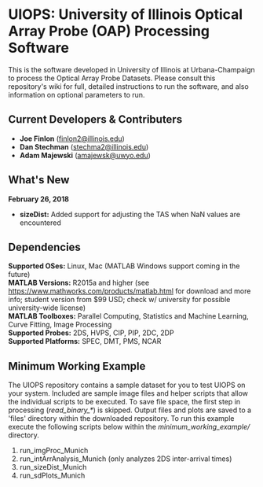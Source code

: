 # UIOPS: University of Illinois Optical Array Probe (OAP) Processing Software

This is the software developed in University of Illinois at Urbana-Champaign to process the Optical Array Probe Datasets.
Please consult this repository's wiki for full, detailed instructions to run the software, and also information on optional parameters to run.

## Current Developers & Contributers
- **Joe Finlon** (finlon2@illinois.edu)
- **Dan Stechman** (stechma2@illinois.edu)
- **Adam Majewski** (amajewsk@uwyo.edu)

## What's New
**February 26, 2018**
- **sizeDist:** Added support for adjusting the TAS when NaN values are encountered  

## Dependencies
**Supported OSes:** Linux, Mac (MATLAB Windows support coming in the future)  
**MATLAB Versions:** R2015a and higher (see https://www.mathworks.com/products/matlab.html for download and more info; student version from $99 USD; check w/ university for possible university-wide license)  
**MATLAB Toolboxes:** Parallel Computing, Statistics and Machine Learning, Curve Fitting, Image Processing  
**Supported Probes:** 2DS, HVPS, CIP, PIP, 2DC, 2DP  
**Supported Platforms:** SPEC, DMT, PMS, NCAR  

## Minimum Working Example
The UIOPS repository contains a sample dataset for you to test UIOPS on your system. Included are sample image files and helper scripts that allow the individual scripts to be executed. To save file space, the first step in processing (_read\_binary\_\*_) is skipped. Output files and plots are saved to a 'files' directory within the downloaded repository. To run this example execute the following scripts below within the _minimum\_working\_example/_ directory.

1. run\_imgProc\_Munich
2. run\_intArrAnalysis\_Munich (only analyzes 2DS inter-arrival times)
3. run\_sizeDist\_Munich
4. run\_sdPlots\_Munich
